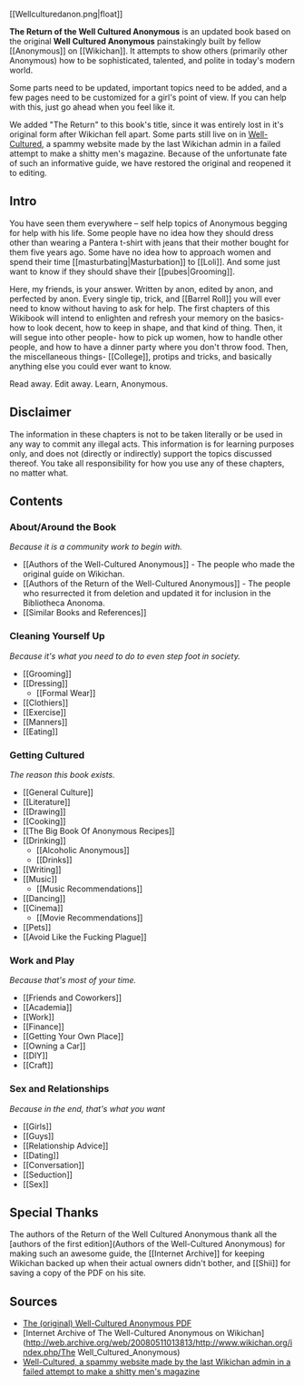 [[Wellculturedanon.png|float]]

**The Return of the Well Cultured Anonymous** is an updated book based on the original **Well Cultured Anonymous** painstakingly built by fellow [[Anonymous]] on [[Wikichan]]. It attempts to show others (primarily other Anonymous) how to be sophisticated, talented, and polite in today's modern world.

Some parts need to be updated, important topics need to be added, and a few pages need to be customized for a girl's point of view. If you can help with this, just go ahead when you feel like it.

We added "The Return" to this book's title, since it was entirely lost in it's original form after Wikichan fell apart. Some parts still live on in [Well-Cultured](http://www.wellcultured.com), a spammy website made by the last Wikichan admin in a failed attempt to make a shitty men's magazine. Because of the unfortunate fate of such an informative guide, we have restored the original and reopened it to editing.

## Intro

You have seen them everywhere – self help topics of Anonymous begging for help with his life. Some people have no idea how they should dress other than wearing a Pantera t-shirt with jeans that their mother bought for them five years ago. Some have no idea how to approach women and spend their time [[masturbating|Masturbation]] to [[Loli]]. And some just want to know if they should shave their [[pubes|Grooming]].

Here, my friends, is your answer. Written by anon, edited by anon, and perfected by anon. Every single tip, trick, and [[Barrel Roll]] you will ever need to know without having to ask for help. The first chapters of this Wikibook will intend to enlighten and refresh your memory on the basics- how to look decent, how to keep in shape, and that kind of thing. Then, it will segue into other people- how to pick up women, how to handle other people, and how to have a dinner party where you don't throw food. Then, the miscellaneous things- [[College]], protips and tricks, and basically anything else you could ever want to know.

Read away. Edit away. Learn, Anonymous.

## Disclaimer

The information in these chapters is not to be taken literally or be used in any way to commit any illegal acts. This information is for learning purposes only, and does not (directly or indirectly) support the topics discussed thereof. You take all responsibility for how you use any of these chapters, no matter what.

## Contents

### About/Around the Book

*Because it is a community work to begin with.*

* [[Authors of the Well-Cultured Anonymous]] - The people who made the original guide on Wikichan.
* [[Authors of the Return of the Well-Cultured Anonymous]] - The people who resurrected it from deletion and updated it for inclusion in the Bibliotheca Anonoma.
* [[Similar Books and References]]

### Cleaning Yourself Up

*Because it's what you need to do to even step foot in society.*

* [[Grooming]]
* [[Dressing]]
  * [[Formal Wear]]
* [[Clothiers]]
* [[Exercise]]
* [[Manners]]
* [[Eating]]

### Getting Cultured

*The reason this book exists.*

* [[General Culture]]
* [[Literature]]
* [[Drawing]]
* [[Cooking]]
* [[The Big Book Of Anonymous Recipes]]
* [[Drinking]]
  * [[Alcoholic Anonymous]]
  * [[Drinks]]
* [[Writing]]
* [[Music]]
  * [[Music Recommendations]]
* [[Dancing]]
* [[Cinema]]
  * [[Movie Recommendations]]
* [[Pets]]
* [[Avoid Like the Fucking Plague]]

### Work and Play
*Because that's most of your time.*

* [[Friends and Coworkers]]
* [[Academia]]
* [[Work]]
* [[Finance]]
* [[Getting Your Own Place]]
* [[Owning a Car]]
* [[DIY]]
* [[Craft]]

### Sex and Relationships
*Because in the end, that's what you want*

* [[Girls]]
* [[Guys]]
* [[Relationship Advice]]
* [[Dating]]
* [[Conversation]]
* [[Seduction]]
* [[Sex]]

## Special Thanks

The authors of the Return of the Well Cultured Anonymous thank all the [authors of the first edition](Authors of the Well-Cultured Anonymous) for making such an awesome guide, the [[Internet Archive]] for keeping Wikichan backed up when their actual owners didn't bother, and [[Shii]] for saving a copy of the PDF on his site.

## Sources

* [The (original) Well-Cultured Anonymous PDF](https://github.com/bibanon/bibanon/raw/master/Files/the_well-cultured_anonymous.pdf)
* [Internet Archive of The Well-Cultured Anonymous on Wikichan](http://web.archive.org/web/20080511013813/http://www.wikichan.org/index.php/The Well_Cultured_Anonymous)
* [Well-Cultured, a spammy website made by the last Wikichan admin in a failed attempt to make a shitty men's magazine](http://www.wellcultured.com/)
